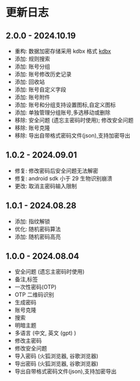 # 更新日志

## 2.0.0 - 2024.10.19

-   重构: 数据加密存储采用 kdbx 格式 [kdbx](https://github.com/authpass/kdbx.dart)
-   添加: 规则搜索
-   添加: 账号分组
-   添加: 账号修改历史记录
-   添加: 回收站
-   添加: 账号自定义字段
-   添加: 账号附件
-   添加: 账号和分组支持设置图标,自定义图标
-   添加: 单独管理分组账号,多选移动或删除
-   移除: 安全问题 (遗忘主密码时使用); 修改安全问题
-   移除: 账号克隆
-   移除: 导出自带格式密码文件(json),支持加密导出

## 1.0.2 - 2024.09.01

-   修复: 修改密码后安全问题无法解密
-   修复: android sdk 小于 29 生物识别崩溃
-   更改: 取消主密码输入限制

## 1.0.1 - 2024.08.28

-   添加: 指纹解锁
-   优化: 随机密码算法
-   添加: 随机密码高亮

## 1.0.0 - 2024.08.04

-   安全问题 (遗忘主密码时使用)
-   备注,标签
-   一次性密码(OTP)
-   OTP 二维码识别
-   生成密码
-   账号克隆
-   搜索
-   明暗主题
-   多语言 (中文, 英文 (gpt) )
-   修改主密码
-   修改安全问题
-   导入密码 (火狐浏览器, 谷歌浏览器)
-   导出密码 (火狐浏览器, 谷歌浏览器)
-   导出自带格式密码文件(json),支持加密导出

